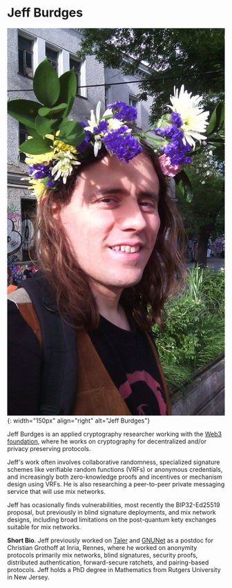 # Jeff Burdges

![](Jeff.jpg){: width="150px" align="right" alt="Jeff Burdges"}

Jeff Burdges is an applied cryptography researcher working with the [Web3 foundation](../index.html), where he works on cryptography for decentralized and/or privacy preserving protocols.

Jeff's work often involves collaborative randomness, specialized signature schemes like verifiable random functions (VRFs) or anonymous credentials, and increasingly both zero-knowledge proofs and incentives or mechanism design using VRFs.  He is also researching a peer-to-peer private messaging service that will use mix networks.

Jeff has ocasionally finds vulnerabilities, most recently the BIP32-Ed25519 proposal, but previously in blind signature deployments, and mix network designs, including broad limitations on the post-quantum kety exchanges suitable for mix networks.

**Short Bio**.  Jeff previously worked on [Taler](https://taler.net/en/) and [GNUNet](https://gnunet.org/en/) as a postdoc for Christian Grothoff at Inria, Rennes, where he worked on anonymity protocols primarily mix networks, blind signatures, security proofs, distributed authentication, forward-secure ratchets, and pairing-based protocols.  Jeff holds a PhD degree in Mathematics from Rutgers University in New Jersey.

